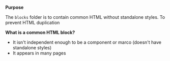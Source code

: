 **Purpose**

The `blocks` folder is to contain common HTML without standalone styles. To prevent HTML duplication

**What is a common HTML block?**
- It isn't independent enough to be a component or marco (doesn't have standalone styles)
- It appears in many pages
